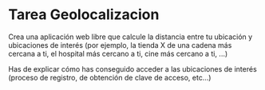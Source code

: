 # Tarea Geolocalizacion

Crea una aplicación web libre que calcule la distancia entre tu ubicación y ubicaciones de interés (por ejemplo, la tienda X de una cadena más cercana a ti, el hospital más cercano a ti, cine más cercano a ti, ...)

Has de explicar cómo has conseguido acceder a las ubicaciones de interés (proceso de registro, de obtención de clave de acceso, etc...)